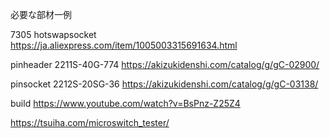 必要な部材一例

7305 hotswapsocket
https://ja.aliexpress.com/item/1005003315691634.html

pinheader 2211S-40G-774
https://akizukidenshi.com/catalog/g/gC-02900/

pinsocket 2212S-20SG-36
https://akizukidenshi.com/catalog/g/gC-03138/

build
https://www.youtube.com/watch?v=BsPnz-Z25Z4

https://tsuiha.com/microswitch_tester/